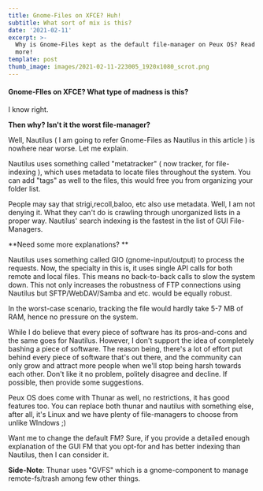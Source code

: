 ```yaml
---
title: Gnome-Files on XFCE? Huh!
subtitle: What sort of mix is this?
date: '2021-02-11'
excerpt: >-
  Why is Gnome-Files kept as the default file-manager on Peux OS? Read to know
  more!
template: post
thumb_image: images/2021-02-11-223005_1920x1080_scrot.png
---
```

#### Gnome-FIles on XFCE? What type of madness is this?

I know right.

**Then why? Isn't it the worst file-manager?**

Well, Nautilus ( I am going to refer Gnome-Files as Nautilus in this article ) is nowhere near worse. Let me explain.

Nautilus uses something called "metatracker" ( now tracker, for file-indexing ), which uses metadata to locate files throughout the system. You can add "tags" as well to the files, this would free you from organizing your folder list.

People may say that strigi,recoll,baloo, etc also use metadata. Well, I am not denying it. What they can't do is crawling through unorganized lists in a proper way. Nautilus' search indexing is the fastest in the list of GUI File-Managers.

\*\*Need some more explanations? \*\*

Nautilus uses something called GIO (gnome-input/output) to process the requests. Now, the specialty in this is, it uses single API calls for both remote and local files. This means no back-to-back calls to slow the system down. This not only increases the robustness of FTP connections using Nautilus but SFTP/WebDAV/Samba and etc. would be equally robust.

In the worst-case scenario, tracking the file would hardly take 5-7 MB of RAM, hence no pressure on the system.

While I do believe that every piece of software has its pros-and-cons and the same goes for Nautilus. However, I don't support the idea of completely bashing a piece of software. The reason being, there's a lot of effort put behind every piece of software that's out there, and the community can only grow and attract more people when we'll stop being harsh towards each other. Don't like it no problem, politely disagree and decline. If possible, then provide some suggestions. 

Peux OS does come with Thunar as well, no restrictions, it has good features too.  You can replace both thunar and nautilus with something else, after all, it's Linux and we have plenty of file-managers to choose from unlike WIndows ;)

Want me to change the default FM? Sure, if you provide a detailed enough explanation of the GUI FM that you opt-for and has better indexing than Nautilus, then I can consider it.

**Side-Note**: Thunar uses "GVFS" which is a gnome-component to manage remote-fs/trash among few other things.
